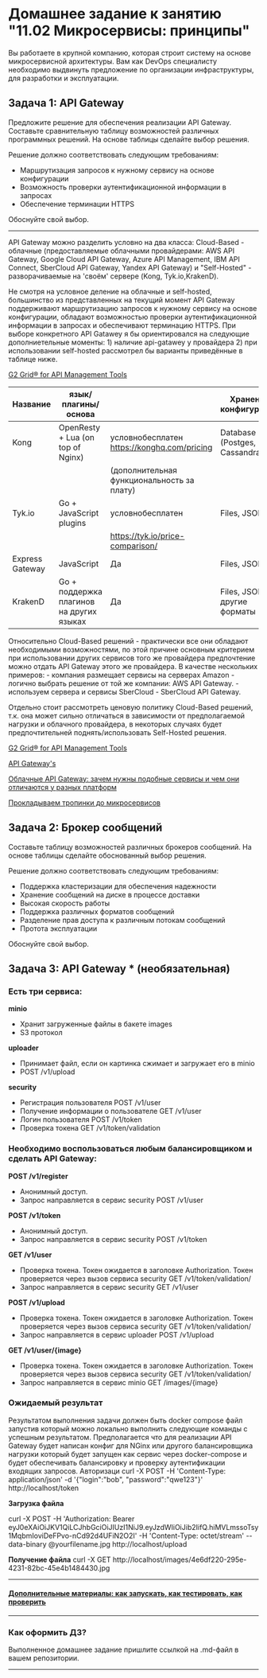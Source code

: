 
# Домашнее задание к занятию "11.02 Микросервисы: принципы"

Вы работаете в крупной компанию, которая строит систему на основе микросервисной архитектуры.
Вам как DevOps специалисту необходимо выдвинуть предложение по организации инфраструктуры, для разработки и эксплуатации.

## Задача 1: API Gateway 

Предложите решение для обеспечения реализации API Gateway. Составьте сравнительную таблицу возможностей различных программных решений. На основе таблицы сделайте выбор решения.

Решение должно соответствовать следующим требованиям:
- Маршрутизация запросов к нужному сервису на основе конфигурации
- Возможность проверки аутентификационной информации в запросах
- Обеспечение терминации HTTPS

Обоснуйте свой выбор.

---

API Gateway можно разделить условно на два класса: Cloud-Based - облачные (предоставляемые облачными провайдерами: AWS API Gateway, Google Cloud API Gateway, Azure API Management, IBM API Connect, SberCloud API Gateway, Yandex API Gateway) 
и "Self-Hosted" - разворачиваемые на 'своём' сервере (Kong, Tyk.io,KrakenD). 

Не смотря на условное деление на облачные и self-hosted, большинство из представленных на текущий момент API Gateway поддерживают маршрутизацию запросов к нужному сервису на основе конфигурации, обладают возможностью проверки аутентификационной информации в запросах и обеспечивают терминацию HTTPS. При выборе конкретного API Gatawey я бы ориентировался на следующие дополниетельные моменты: 
    1) наличие api-gatawey у провайдера
    2) при использовании self-hosted рассмотрел бы варианты приведённые в таблице ниже.

[G2 Grid® for API Management Tools](https://www.g2.com/categories/api-management?utf8=%E2%9C%93&selected_view=grid#grid)

| Название             |               язык/плагины/основа           |                            |                       Хранение конфигурации               | Authentication check | HTTPS Termination |
|----------------------|-------------------------------------------|--------------------------------|---------------------------------------------------------|---------------------|-----------------|
| Kong                 | OpenResty + Lua (on top of Nginx)         |  условнобесплатен   https://konghq.com/pricing |               Database (Postges, Cassandra)               |          Да           |         Да         |
| | |    (дополнительная функциональность за плату)    |                             |                    |                  |
| Tyk.io               |         Go + JavaScript plugins         | условнобесплатен | Files, JSON  |          Да           |        Да         |
|               |                  | https://tyk.io/price-comparison/ |  |                    |                  |
| Express Gateway      |                JavaScript                 |               Да                |                        Files, JSON                        |          Да           |         Да         |
| KrakenD              | Go + поддержка плагинов на других языках  |               Да                |            Files, JSON + другие форматы            |       Да (JWT)        |         Да         |


Относительно Cloud-Based решений - практически все они обладают необходимыми возможностями, по этой причине основным критерием при использовании других сервисов того же провайдера предпочтение можно отдать API Gateway этого же провайдера. 
В качестве нескольких примеров: 
    - компания размещает сервисы на серверах Amazon - логично выбрать решение от той же компании: AWS API Gateway.
    - используем сервера и сервисы SberCloud - SberCloud API Gateway.

Отдельно стоит рассмотреть ценовую политику Cloud-Based решений, т.к. она может сильно отличаться в зависимости от предполагаемой нагрузки и облачного провайдера, в некоторых случаях будет предпочтительней поднять/использовать Self-Hosted решения.

[G2 Grid® for API Management Tools](https://www.g2.com/categories/api-management?utf8=%E2%9C%93&selected_view=grid#grid)

[API Gateway's](https://landscape.cncf.io/card-mode?category=api-gateway)

[Облачные API Gateway: зачем нужны подобные сервисы и чем они отличаются у разных платформ](https://habr.com/ru/post/557004/)

[Прокладываем тропинки до микросервисов](https://habr.com/ru/company/otus/blog/669342/)


## Задача 2: Брокер сообщений

Составьте таблицу возможностей различных брокеров сообщений. На основе таблицы сделайте обоснованный выбор решения.

Решение должно соответствовать следующим требованиям:
- Поддержка кластеризации для обеспечения надежности
- Хранение сообщений на диске в процессе доставки
- Высокая скорость работы
- Поддержка различных форматов сообщений
- Разделение прав доступа к различным потокам сообщений
- Протота эксплуатации

Обоснуйте свой выбор.

## Задача 3: API Gateway * (необязательная)

### Есть три сервиса:

**minio**
- Хранит загруженные файлы в бакете images
- S3 протокол

**uploader**
- Принимает файл, если он картинка сжимает и загружает его в minio
- POST /v1/upload

**security**
- Регистрация пользователя POST /v1/user
- Получение информации о пользователе GET /v1/user
- Логин пользователя POST /v1/token
- Проверка токена GET /v1/token/validation

### Необходимо воспользоваться любым балансировщиком и сделать API Gateway:

**POST /v1/register**
- Анонимный доступ.
- Запрос направляется в сервис security POST /v1/user

**POST /v1/token**
- Анонимный доступ.
- Запрос направляется в сервис security POST /v1/token

**GET /v1/user**
- Проверка токена. Токен ожидается в заголовке Authorization. Токен проверяется через вызов сервиса security GET /v1/token/validation/
- Запрос направляется в сервис security GET /v1/user

**POST /v1/upload**
- Проверка токена. Токен ожидается в заголовке Authorization. Токен проверяется через вызов сервиса security GET /v1/token/validation/
- Запрос направляется в сервис uploader POST /v1/upload

**GET /v1/user/{image}**
- Проверка токена. Токен ожидается в заголовке Authorization. Токен проверяется через вызов сервиса security GET /v1/token/validation/
- Запрос направляется в сервис minio  GET /images/{image}

### Ожидаемый результат

Результатом выполнения задачи должен быть docker compose файл запустив который можно локально выполнить следующие команды с успешным результатом.
Предполагается что для реализации API Gateway будет написан конфиг для NGinx или другого балансировщика нагрузки который будет запущен как сервис через docker-compose и будет обеспечивать балансировку и проверку аутентификации входящих запросов.
Авторизаци
curl -X POST -H 'Content-Type: application/json' -d '{"login":"bob", "password":"qwe123"}' http://localhost/token

**Загрузка файла**

curl -X POST -H 'Authorization: Bearer eyJ0eXAiOiJKV1QiLCJhbGciOiJIUzI1NiJ9.eyJzdWIiOiJib2IifQ.hiMVLmssoTsy1MqbmIoviDeFPvo-nCd92d4UFiN2O2I' -H 'Content-Type: octet/stream' --data-binary @yourfilename.jpg http://localhost/upload

**Получение файла**
curl -X GET http://localhost/images/4e6df220-295e-4231-82bc-45e4b1484430.jpg

---

#### [Дополнительные материалы: как запускать, как тестировать, как проверить](https://github.com/netology-code/devkub-homeworks/tree/main/11-microservices-02-principles)

---

### Как оформить ДЗ?

Выполненное домашнее задание пришлите ссылкой на .md-файл в вашем репозитории.

---

